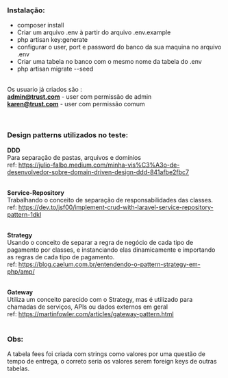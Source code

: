 ### Instalação:
- composer install <br />
- Criar um arquivo .env à partir do arquivo .env.example <br />
- php artisan key:generate <br />
- configurar o user, port e password do banco da sua maquina no arquivo .env <br />
- Criar uma tabela no banco com o mesmo nome da tabela do .env <br />
- php artisan migrate --seed <br /><br />

Os usuario já criados são : <br />
**admin@trust.com** - user com permissão de admin  <br />
**karen@trust.com** - user com permissão comum <br />

<br />

### Design patterns utilizados no teste:
**DDD** <br/>
Para separação de pastas, arquivos e domínios <br />
ref: https://julio-falbo.medium.com/minha-vis%C3%A3o-de-desenvolvedor-sobre-domain-driven-design-ddd-841afbe2fbc7 <br />  <br />


**Service-Repository** <br/>
Trabalhando o conceito de separação de responsabilidades das classes. <br />
ref: https://dev.to/jsf00/implement-crud-with-laravel-service-repository-pattern-1dkl  <br />  <br />

**Strategy** <br/>
Usando o conceito de separar a regra de negócio de cada tipo de pagamento por classes, e instanciando elas dinamicamente e importando as regras de cada tipo de pagamento.  <br />
ref: https://blog.caelum.com.br/entendendo-o-pattern-strategy-em-php/amp/ <br />  <br />

**Gateway** <br/>
Utiliza um conceito parecido com o Strategy, mas é utilizado para chamadas de serviços, APIs ou dados externos em geral <br />
ref: https://martinfowler.com/articles/gateway-pattern.html  <br />  <br />


### Obs:
A tabela fees foi criada com strings como valores por uma questão de tempo de entrega, o correto seria os valores serem foreign keys de outras tabelas. <br />
